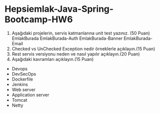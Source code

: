 # Hepsiemlak-Java-Spring-Bootcamp-HW6

1. Aşağıdaki projelerin, servis katmanlarına unit test yazınız. (50 Puan)
EmlakBurada
EmlakBurada-Auth
EmlakBurada-Banner
EmlakBurada-Email
2. Checked vs UnChecked Exception nedir örneklerle açıklayın.(15 Puan)
3. Rest servis versiyonu neden ve nasıl yapılır açıklayın.(20 Puan)
4. Aşağıdaki kavramları açıklayın.(15 Puan)
* Devops
* DevSecOps
* Dockerfile
* Jenkins
* Web server
* Application server
* Tomcat
* Netty

